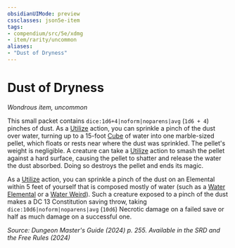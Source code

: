 ```yaml
---
obsidianUIMode: preview
cssclasses: json5e-item
tags:
- compendium/src/5e/xdmg
- item/rarity/uncommon
aliases: 
- "Dust of Dryness"
---
```

# Dust of Dryness
*Wondrous item, uncommon*  



This small packet contains `dice:1d6+4|noform|noparens|avg` (`1d6 + 4`) pinches of dust. As a [Utilize](actions.md#Utilize) action, you can sprinkle a pinch of the dust over water, turning up to a 15-foot [Cube](/3-Mechanics/CLI/variant-rules/cube-area-of-effect-xphb.md) of water into one marble-sized pellet, which floats or rests near where the dust was sprinkled. The pellet's weight is negligible. A creature can take a [Utilize](actions.md#Utilize) action to smash the pellet against a hard surface, causing the pellet to shatter and release the water the dust absorbed. Doing so destroys the pellet and ends its magic.

As a [Utilize](actions.md#Utilize) action, you can sprinkle a pinch of the dust on an Elemental within 5 feet of yourself that is composed mostly of water (such as a [Water Elemental](/3-Mechanics/CLI/bestiary/elemental/water-elemental-xmm.md) or a [Water Weird](/3-Mechanics/CLI/bestiary/elemental/water-weird-xmm.md)). Such a creature exposed to a pinch of the dust makes a DC 13 Constitution saving throw, taking `dice:10d6|noform|noparens|avg` (`10d6`) Necrotic damage on a failed save or half as much damage on a successful one.

*Source: Dungeon Master's Guide (2024) p. 255. Available in the <span title='Systems Reference Document (5.2)'>SRD</span> and the Free Rules (2024)*